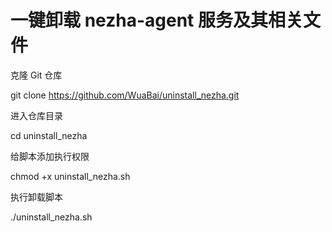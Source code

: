 # 一键卸载 nezha-agent 服务及其相关文件

 克隆 Git 仓库
 
git clone https://github.com/WuaBai/uninstall_nezha.git

 进入仓库目录
 
cd uninstall_nezha

 给脚本添加执行权限
 
chmod +x uninstall_nezha.sh

 执行卸载脚本
 
./uninstall_nezha.sh


